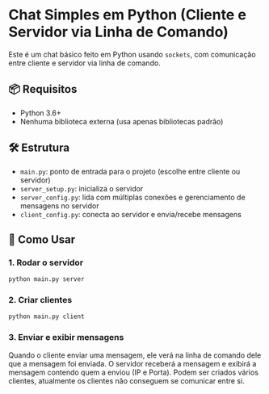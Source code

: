 # Chat Simples em Python (Cliente e Servidor via Linha de Comando)

Este é um chat básico feito em Python usando `sockets`, com comunicação entre cliente e servidor via linha de comando.

## 📦 Requisitos

- Python 3.6+
- Nenhuma biblioteca externa (usa apenas bibliotecas padrão)

## 🛠️ Estrutura

- `main.py`: ponto de entrada para o projeto (escolhe entre cliente ou servidor)
- `server_setup.py`: inicializa o servidor
- `server_config.py`: lida com múltiplas conexões e gerenciamento de mensagens no servidor
- `client_config.py`: conecta ao servidor e envia/recebe mensagens

## 🚀 Como Usar

### 1. Rodar o servidor

```bash
python main.py server
```

### 2. Criar clientes

```bash
python main.py client
```

### 3. Enviar e exibir mensagens

Quando o cliente enviar uma mensagem, ele verá na linha de comando dele que a mensagem foi enviada.
O servidor receberá a mensagem e exibirá a mensagem contendo quem a enviou (IP e Porta).
Podem ser criados vários clientes, atualmente os clientes não conseguem se comunicar entre si.
